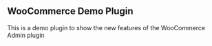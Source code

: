 ## WooCommerce Demo Plugin

This is a demo plugin to show the new features of the WooCommerce Admin plugin
